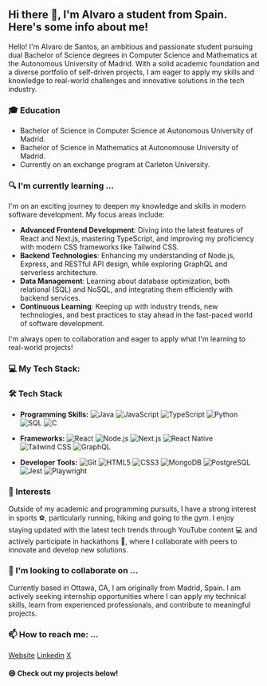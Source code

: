## Hi there 👋, I'm Alvaro a student from Spain. Here's some info about me!
Hello! I'm Alvaro de Santos, an ambitious and passionate student pursuing dual Bachelor of Science degrees in Computer Science and Mathematics at the Autonomous University of Madrid. With a solid academic foundation and a diverse portfolio of self-driven projects, I am eager to apply my skills and knowledge to real-world challenges and innovative solutions in the tech industry.
### 🎓 Education
- Bachelor of Science in Computer Science at Autonomous University of Madrid.
- Bachelor of Science in Mathematics at Autonomouse University of Madrid.
- Currently on an exchange program at Carleton University.
### 🔍 I'm currently learning ...
I'm on an exciting journey to deepen my knowledge and skills in modern software development. My focus areas include:

- **Advanced Frontend Development**: Diving into the latest features of React and Next.js, mastering TypeScript, and improving my proficiency with modern CSS frameworks like Tailwind CSS.
- **Backend Technologies**: Enhancing my understanding of Node.js, Express, and RESTful API design, while exploring GraphQL and serverless architecture.
- **Data Management**: Learning about database optimization, both relational (SQL) and NoSQL, and integrating them efficiently with backend services.
- **Continuous Learning**: Keeping up with industry trends, new technologies, and best practices to stay ahead in the fast-paced world of software development.

I'm always open to collaboration and eager to apply what I'm learning to real-world projects!
### 💻 My Tech Stack:

### 🛠 Tech Stack

- **Programming Skills:**
  ![Java](https://img.shields.io/badge/Java-ED8B00?logo=oracle&logoColor=white)
  ![JavaScript](https://img.shields.io/badge/JavaScript-323330?logo=javascript&logoColor=F7DF1E)
  ![TypeScript](https://img.shields.io/badge/TypeScript-3178C6?logo=typescript&logoColor=white)
  ![Python](https://img.shields.io/badge/Python-306998?logo=python&logoColor=FFD43B)
  ![SQL](https://img.shields.io/badge/SQL-4479A1?logo=postgresql&logoColor=white)
  ![C](https://img.shields.io/badge/C-00599C?logo=c&logoColor=white)

- **Frameworks:**
  ![React](https://img.shields.io/badge/React-20232a?logo=react&logoColor=61DAFB)
  ![Node.js](https://img.shields.io/badge/Node.js-339933?logo=node.js&logoColor=white)
  ![Next.js](https://img.shields.io/badge/Next.js-000000?logo=nextdotjs&logoColor=white)
  ![React Native](https://img.shields.io/badge/React_Native-20232a?logo=react&logoColor=61DAFB)
  ![Tailwind CSS](https://img.shields.io/badge/Tailwind_CSS-38B2AC?logo=tailwind-css&logoColor=white)
  ![GraphQL](https://img.shields.io/badge/GraphQL-E10098?logo=graphql&logoColor=white)

- **Developer Tools:**
  ![Git](https://img.shields.io/badge/Git-F05032?logo=git&logoColor=white)
  ![HTML5](https://img.shields.io/badge/HTML5-E34F26?logo=html5&logoColor=white)
  ![CSS3](https://img.shields.io/badge/CSS3-1572B6?logo=css3&logoColor=white)
  ![MongoDB](https://img.shields.io/badge/MongoDB-47A248?logo=mongodb&logoColor=white)
  ![PostgreSQL](https://img.shields.io/badge/PostgreSQL-336791?logo=postgresql&logoColor=white)
  ![Jest](https://img.shields.io/badge/Jest-C21325?logo=jest&logoColor=white)
  ![Playwright](https://img.shields.io/badge/Playwright-2EAD33?logo=microsoft-playwright&logoColor=white)

### 🌱 Interests
Outside of my academic and programming pursuits, I have a strong interest in sports ⚽, particularly running, hiking and going to the gym. I enjoy staying updated with the latest tech trends through YouTube content 💻 and actively participate in hackathons 🚀, where I collaborate with peers to innovate and develop new solutions.
### 👯 I'm looking to collaborate on ...
Currently based in Ottawa, CA, I am originally from Madrid, Spain. I am actively seeking internship opportunities where I can apply my technical skills, learn from experienced professionals, and contribute to meaningful projects.
### 📫 How to reach me: ...
<a href="https://personal-webpage-lovat-ten.vercel.app/">Website</a>
<a href="http://www.linkedin.com/in/álvaro-de-santos-de-la-pedraja-101391308">Linkedin</a>
<a href="https://x.com/alvarodesants">X</a>
#### 😄 Check out my projects below!
<!--
**Alvarixxs/Alvarixxs** is a ✨ _special_ ✨ repository because its `README.md` (this file) appears on your GitHub profile.

Here are some ideas to get you started:

- 🔭 I’m currently working on ...
- 🌱 I’m currently learning ...
- 👯 I’m looking to collaborate on ...
- 🤔 I’m looking for help with ...
- 💬 Ask me about ...
- 📫 How to reach me: ...
- 😄 Pronouns: ...
hey
- ⚡ Fun fact: ...
-->
